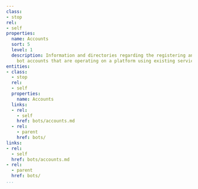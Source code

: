 ```yaml
---
class:
- stop
rel:
- self
properties:
  name: Accounts
  sort: 5
  level: 1
  description: Information and directories regarding the registering and sharing of
    bot accounts that are operating on a platform using existing services.
entities:
- class:
  - stop
  rel:
  - self
  properties:
    name: Accounts
  links:
  - rel:
    - self
    href: bots/accounts.md
  - rel:
    - parent
    href: bots/
links:
- rel:
  - self
  href: bots/accounts.md
- rel:
  - parent
  href: bots/
...
```

